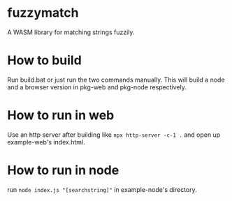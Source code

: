 # fuzzymatch

A WASM library for matching strings fuzzily.

# How to build

Run build.bat or just run the two commands manually.  This will build a node and a browser version in pkg-web and pkg-node respectively.

# How to run in web

Use an http server after building like `npx http-server -c-1 .` and open up example-web's index.html.

# How to run in node

run `node index.js "[searchstring]"` in example-node's directory.
